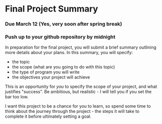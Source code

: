 # Final Project Summary
### Due March 12 (Yes, very soon after spring break)
### Push up to your github repository by midnight

In preparation for the final project, you will submit a brief summary outlining more details about your plans. In this summary, you will specify:
- the topic
- the scope (what are you going to do with this topic)
- the type of program you will write
- the objectives your project will achieve

This is an opportunity for *you* to specify the scope of your project, and what justifies "success". Be ambitious, but realistic - I will tell you if you set the bar too low. 

I want this project to be a chance for you to learn, so spend some time to think about the journey through the project - the steps it will take to complete it before ultimately setting a goal.

